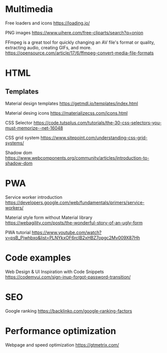 # Multimedia

Free loaders and icons 
https://loading.io/

PNG images
https://www.uihere.com/free-cliparts/search?q=onion

FFmpeg is a great tool for quickly changing an AV file's format or quality, extracting audio, creating GIFs, and more.
https://opensource.com/article/17/6/ffmpeg-convert-media-file-formats

# HTML

## Templates

Material design templates
https://getmdl.io/templates/index.html

Material desing icons
https://materializecss.com/icons.html

CSS Selector 
https://code.tutsplus.com/tutorials/the-30-css-selectors-you-must-memorize--net-16048

CSS grid system
https://www.sitepoint.com/understanding-css-grid-systems/

Shadow dom 
https://www.webcomponents.org/community/articles/introduction-to-shadow-dom

# PWA

Service worker introduction
https://developers.google.com/web/fundamentals/primers/service-workers/


Material style form without Material library
https://webagility.com/posts/the-wonderful-story-of-an-ugly-form

PWA tutorial
https://www.youtube.com/watch?v=psB_Pjwhbxo&list=PLNYkxOF6rcIB2xHBZ7opgc2Mv009X87Hh

# Code examples

Web Design & UI Inspiration with Code Snippets
https://codemyui.com/sign-inup-forgot-password-transition/

# SEO

Google ranking
https://backlinko.com/google-ranking-factors

# Performance optimization

Webpage and speed optimization
https://gtmetrix.com/





